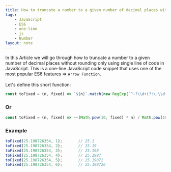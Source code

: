 ```yaml
---
title: How to truncate a number to a given number of decimal places without rounding in JavaScript
tags:
    - JavaScript
    - ES6
    - one-line
    - js
    - Number
layout: note
---
```




In this Article we will go through how to truncate a number to a given number of decimal places without rounding only using single line of code in JavaScript.
This is a one-line JavaScript code snippet that uses one of the most popular ES6 features => `Arrow Function`.
<br/>
<br/>
Let's define this short function:

```js {.wrap}
const toFixed = (n, fixed) => `${n}`.match(new RegExp(`^-?\\d+(?:\.\\d{0,${fixed}})?`))[0];
```

### Or

```js {.wrap}
const toFixed = (n, fixed) => ~~(Math.pow(10, fixed) * n) / Math.pow(10, fixed);
```

### Example

```js {.wrap}
toFixed(25.198726354, 1);       // 25.1
toFixed(25.198726354, 2);       // 25.19
toFixed(25.198726354, 3);       // 25.198
toFixed(25.198726354, 4);       // 25.1987
toFixed(25.198726354, 5);       // 25.19872
toFixed(25.198726354, 6);       // 25.198726
```